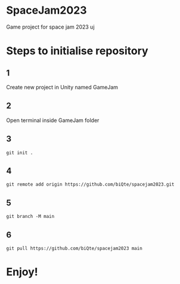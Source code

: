 # SpaceJam2023
Game project for space jam 2023 uj

# Steps to initialise repository

## 1

Create new project in Unity named GameJam
  
## 2

Open terminal inside GameJam folder

## 3

  ```console
  git init .
  ```
  
## 4

  ```console
  git remote add origin https://github.com/biQte/spacejam2023.git
  ```
  
## 5

  ```console
  git branch -M main
  ```
  
## 6

  ```console
  git pull https://github.com/biQte/spacejam2023 main
  ```
  
# Enjoy!
